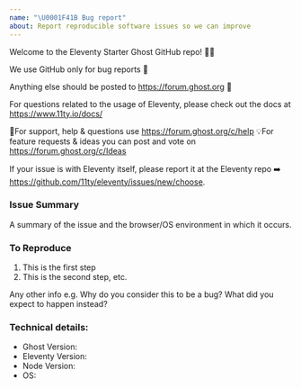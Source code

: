 ```yaml
---
name: "\U0001F41B Bug report"
about: Report reproducible software issues so we can improve
---
```


Welcome to the Eleventy Starter Ghost GitHub repo! 👋🎉

We use GitHub only for bug reports 🐛

Anything else should be posted to https://forum.ghost.org 👫

For questions related to the usage of Eleventy, please check out the docs at https://www.11ty.io/docs/

🚨For support, help & questions use https://forum.ghost.org/c/help
💡For feature requests & ideas you can post and vote on https://forum.ghost.org/c/Ideas

If your issue is with Eleventy itself, please report it at the Eleventy repo ➡️ https://github.com/11ty/eleventy/issues/new/choose.

### Issue Summary

A summary of the issue and the browser/OS environment in which it occurs.

### To Reproduce

1. This is the first step
2. This is the second step, etc.

Any other info e.g. Why do you consider this to be a bug? What did you expect to happen instead?

### Technical details:

-   Ghost Version:
-   Eleventy Version:
-   Node Version:
-   OS:

